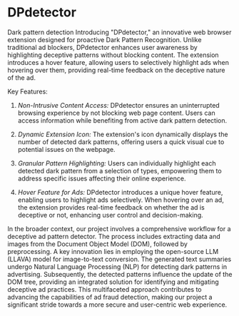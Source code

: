 # DPdetector
Dark pattern detection
Introducing "DPdetector," an innovative web browser extension designed for proactive Dark Pattern Recognition. Unlike traditional ad blockers, DPdetector enhances user awareness by highlighting deceptive patterns without blocking content. The extension introduces a hover feature, allowing users to selectively highlight ads when hovering over them, providing real-time feedback on the deceptive nature of the ad.

Key Features:

1. *Non-Intrusive Content Access:*
   DPdetector ensures an uninterrupted browsing experience by not blocking web page content. Users can access information while benefiting from active dark pattern detection.

2. *Dynamic Extension Icon:*
   The extension's icon dynamically displays the number of detected dark patterns, offering users a quick visual cue to potential issues on the webpage.

3. *Granular Pattern Highlighting:*
   Users can individually highlight each detected dark pattern from a selection of types, empowering them to address specific issues affecting their online experience.

4. *Hover Feature for Ads:*
   DPdetector introduces a unique hover feature, enabling users to highlight ads selectively. When hovering over an ad, the extension provides real-time feedback on whether the ad is deceptive or not, enhancing user control and decision-making.

In the broader context, our project involves a comprehensive workflow for a deceptive ad pattern detector. The process includes extracting data and images from the Document Object Model (DOM), followed by preprocessing. A key innovation lies in employing the open-source LLM (LLAVA) model for image-to-text conversion. The generated text summaries undergo Natural Language Processing (NLP) for detecting dark patterns in advertising. Subsequently, the detected patterns influence the update of the DOM tree, providing an integrated solution for identifying and mitigating deceptive ad practices. This multifaceted approach contributes to advancing the capabilities of ad fraud detection, making our project a significant stride towards a more secure and user-centric web experience.


